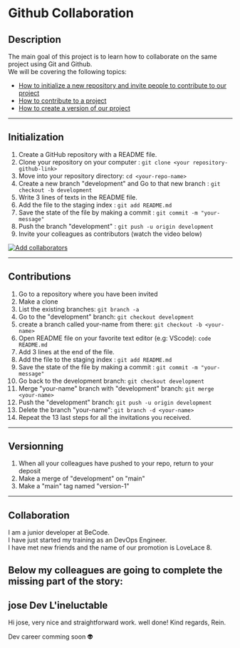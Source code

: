 # Github Collaboration

## Description
The main goal of this project is to learn how to collaborate on the same project
using Git and Github.  
We will be covering the following topics:
- [How to initialize a new repository and invite people to contribute to our project](#initialization)
- [How to contribute to a project](#contributions)
- [How to create a version of our project](#versionning)

---
## Initialization
1. Create a GitHub repository with a README file.
2. Clone your repository on your computer : `git clone <your repository-github-link>`
3. Move into your repository directory: `cd <your-repo-name>`
3. Create a new branch "development" and Go to that new branch : `git checkout -b development`
4. Write 3 lines of texts in the README file.
5. Add the file to the staging index : `git add README.md`
6. Save the state of the file by making a commit : `git commit -m "your-message"`
7. Push the branch "development" : `git push -u origin development`
8. Invite your colleagues as contributors (watch the video below)

[![Add collaborators](https://img.youtube.com/vi/p49LRx3hYI8/0.jpg)](https://www.youtube.com/watch?v=p49LRx3hYI8)

---
## Contributions
1. Go to a repository where you have been invited
2. Make a clone
3. List the existing branches: `git branch -a`
4. Go to the "development" branch: `git checkout development`
5. create a branch called your-name from there: `git checkout -b <your-name>`
6. Open README file on your favorite text editor (e.g: VScode): `code README.md`
7. Add 3 lines at the end of the file.
8. Add the file to the staging index : `git add README.md`
9. Save the state of the file by making a commit : `git commit -m "your-message"`
10. Go back to the development branch: `git checkout development`
11. Merge "your-name" branch with "development" branch: `git merge <your-name>`
12. Push the "development" branch: `git push -u origin development`
13. Delete the branch "your-name": `git branch -d <your-name>`
14. Repeat the 13 last steps for all the invitations you received.

---
## Versionning
1. When all your colleagues have pushed to your repo, return to your deposit
2. Make a merge of "development" on "main"
3. Make a "main" tag named "version-1"
---

## Collaboration

I am a junior developer at BeCode.  
I have just started my training as an DevOps Engineer.  
I have met new friends and the name of our promotion is LoveLace 8.

Below my colleagues are going to complete the missing part of the story:  
---
 jose
 Dev
 L'ineluctable
---
Hi jose, very nice and straightforward work. well done! 
Kind regards, Rein.

 Dev career  comming soon :alien: 